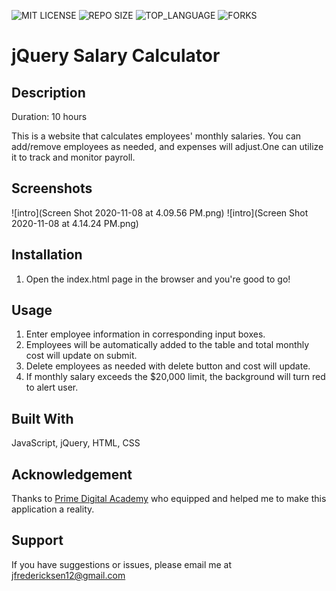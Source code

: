 
![MIT LICENSE](https://img.shields.io/github/license/freder48/https-github.com-PrimeAcademy-jquery-salary-calculator.svg?style=flat-square)
![REPO SIZE](https://img.shields.io/github/repo-size/freder48/https-github.com-PrimeAcademy-jquery-salary-calculator.svg?style=flat-square)
![TOP_LANGUAGE](https://img.shields.io/github/languages/top/freder48/https-github.com-PrimeAcademy-jquery-salary-calculator.svg?style=flat-square)
![FORKS](https://img.shields.io/github/forks/freder48/https-github.com-PrimeAcademy-jquery-salary-calculator.svg?style=social)

# jQuery Salary Calculator

## Description

Duration: 10 hours

This is a website that calculates employees' monthly salaries. You can add/remove employees as needed, and expenses will adjust.One can utilize it to track and monitor payroll.

## Screenshots
![intro](Screen Shot 2020-11-08 at 4.09.56 PM.png)
![intro](Screen Shot 2020-11-08 at 4.14.24 PM.png)

## Installation

1. Open the index.html page in the browser and you're good to go!

## Usage

1. Enter employee information in corresponding input boxes.
2. Employees will be automatically added to the table and total monthly cost will update on submit. 
3. Delete employees as needed with delete button and cost will update. 
4. If monthly salary exceeds the $20,000 limit, the background will turn red to alert user. 

## Built With

JavaScript, jQuery, HTML, CSS

## Acknowledgement
Thanks to [Prime Digital Academy](www.primeacademy.io) who equipped and helped me to make this application a reality. 

## Support
If you have suggestions or issues, please email me at jfredericksen12@gmail.com